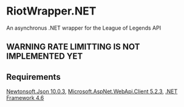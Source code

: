 # RiotWrapper.NET
An asynchronus .NET wrapper for the League of Legends API

## WARNING RATE LIMITTING IS NOT IMPLEMENTED YET

## Requirements 
[Newtonsoft.Json 10.0.3](https://www.nuget.org/packages/Newtonsoft.Json/), [Microsoft.AspNet.WebApi.Client 5.2.3](https://www.nuget.org/packages/microsoft.aspnet.webapi.client/), [.NET Framework 4.6](https://www.microsoft.com/en-US/download/details.aspx?id=48130)
